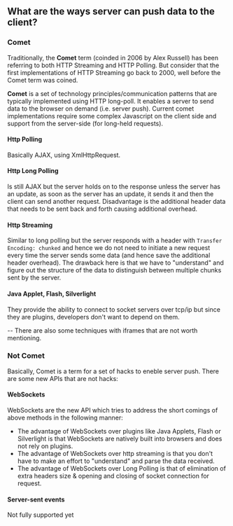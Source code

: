 ## What are the ways server can push data to the client?

### Comet

Traditionally, the __Comet__ term (coinded in 2006 by Alex Russell) has been referring to both HTTP Streaming and HTTP Polling. But consider that the first implementations of HTTP Streaming go back to 2000, well before the Comet term was coined.

__Comet__ is a set of technology principles/communication patterns that are typically implemented using HTTP long-poll. It enables a server to send data to the browser on demand (i.e. server push). Current comet implementations require some complex Javascript on the client side and support from the server-side (for long-held requests).

#### Http Polling
Basically AJAX, using XmlHttpRequest.

#### Http Long Polling
Is still AJAX but the server holds on to the response unless the server has an update, as soon as the server has an update, it sends it and then the client can send another request. Disadvantage is the additional header data that needs to be sent back and forth causing additional overhead.

#### Http Streaming
Similar to long polling but the server responds with a header with `Transfer Encoding: chunked` and hence we do not need to initiate a new request every time the server sends some data (and hence save the additional header overhead). The drawback here is that we have to "understand" and figure out the structure of the data to distinguish between multiple chunks sent by the server.

#### Java Applet, Flash, Silverlight
They provide the ability to connect to socket servers over tcp/ip but since they are plugins, developers don't want to depend on them.

--
There are also some techniques with iframes that are not worth mentioning.

### Not Comet
Basically, Comet is a term for a set of hacks to eneble server push. There are some new APIs that are not hacks:

#### WebSockets

WebSockets are the new API which tries to address the short comings of above methods in the following manner:

* The advantage of WebSockets over plugins like Java Applets, Flash or Silverlight is that WebSockets are natively built into browsers and does not rely on plugins.
* The advantage of WebSockets over http streaming is that you don't have to make an effort to "understand" and parse the data received.
* The advantage of WebSockets over Long Polling is that of elimination of extra headers size & opening and closing of socket connection for request.

#### Server-sent events
Not fully supported yet

